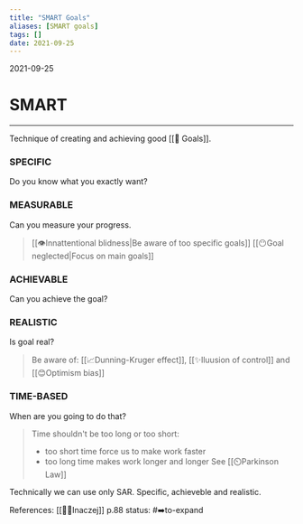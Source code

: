 ```yaml
---
title: "SMART Goals"
aliases: [SMART goals]
tags: []
date: 2021-09-25
---
```

2021-09-25
# SMART
___
Technique of creating and achieving good [[🎯 Goals]].

### SPECIFIC
Do you know what you exactly want? 

### MEASURABLE
Can you measure your progress.

> [[👁️Innattentional blidness|Be aware of too specific goals]]
> [[😶Goal neglected|Focus on main goals]]
### ACHIEVABLE
Can you achieve the goal?

### REALISTIC
Is goal real?
> Be aware of: [[📈Dunning-Kruger effect]], [[✨Iluusion of control]] and [[😊Optimism bias]]

### TIME-BASED
When are you going to do that? 
 
> Time shouldn't be too long or too short:
> - too short time force us to make work faster
> - too long time makes work longer and longer
> See [[⏲️Parkinson Law]]

Technically we can use only SAR. Specific, achieveble and realistic.

References: [[👨‍💼Inaczej]] p.88
status: #➡️to-expand  